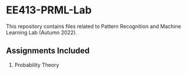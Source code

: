 # EE413-PRML-Lab

This repository contains files related to Pattern Recognition and Machine Learning Lab (Autumn 2022).

## Assignments Included
1. Probability Theory
